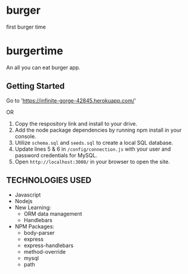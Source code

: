 # burger
first burger time
# burgertime
An all you can eat burger app.

## Getting Started

Go to 'https://infinite-gorge-42845.herokuapp.com/'  

OR

1. Copy the respository link and install to your drive.
2. Add the node package dependencies by running npm install in your console.
3. Utilize `schema.sql` and `seeds.sql` to create a local SQL database.
4. Update lines 5 & 6 in `/config/connection.js` with your user and password credentials for MySQL.
5. Open `http://localhost:3000/` in your browser to open the site.



## TECHNOLOGIES USED
* Javascript
* Nodejs
* New Learning:
    * ORM data management
    * Handlebars
* NPM Packages:
    * body-parser
    * express
    * express-handlebars
    * method-override
    * mysql
    * path
